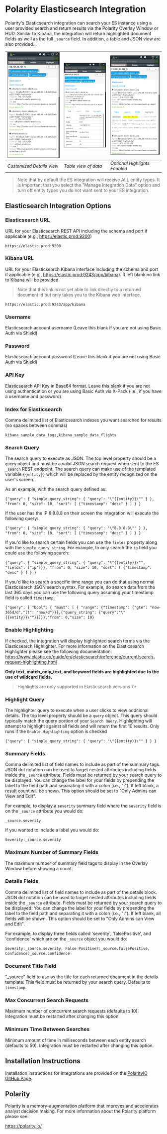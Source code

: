 # Polarity Elasticsearch Integration

Polarity's Elasticsearch integration can search your ES instance using a user provided search and return results via the Polarity Overlay Window or HUD.  Similar to Kibana, the integration will return highlighted document fields as well as the full `_source` field.  In addition, a table and JSON view are also provided. .

| ![](assets/details.png) |![](assets/table.png)|![](assets/highlights.png)|
|---|---|---|
|*Customized Details View* |*Table view of data*| *Optional Highlights Enabled*|

> Note that by default the ES integration will receive ALL entity types.  It is important that you select the "Manage Integration Data" option and turn off entity types you do not want sent to your ES integration.

## Elasticsearch Integration Options

### Elasticsearch URL


URL for your Elasticsearch REST API including the schema and port if applicable (e.g., https://elastic.prod:9200)

```
https://elastic.prod:9200
```

### Kibana URL

URL for your Elasticsearch Kibana interface including the schema and port if applicable (e.g., https://elastic.prod:9243/app/kibana).  If left blank no link to Kibana will be provided.

> Note that this link is not yet able to link directly to a returned document id but only takes you to the Kibana web interface.

```
https://elastic.prod:9243/app/kibana
```

### Username

Elasticsearch account username (Leave this blank if you are not using Basic Auth via Shield)

### Password

Elasticsearch account password (Leave this blank if you are not using Basic Auth via Shield)

### API Key

Elasticsearch API Key in Base64 format. Leave this blank if you are not using authentication or you are using Basic Auth via X-Pack (i.e., if you have a username and password).

### Index for Elasticsearch

Comma delimited list of Elasticsearch indexes you want searched for results (no spaces between commas)

```
kibana_sample_data_logs,kibana_sample_data_flights
```

### Search Query

The search query to execute as JSON. The top level property should be a `query` object and must be a valid JSON search request when sent to the ES `_search` REST endpoint.  The search query can make use of the templated variable `{{entity}}` which will be replaced by the entity recognized on the user's screen.

As an example, with the search query defined as:

```
{"query": { "simple_query_string": { "query": "\"{{entity}}\"" } }, "from": 0, "size": 10, "sort": [ {"timestamp": "desc" } ] } }
```

If the user has the IP 8.8.8.8 on their screen the integration will execute the following query:

```
{"query": { "simple_query_string": { "query": "\"8.8.8.8\"" } }, "from": 0, "size": 10, "sort": [ {"timestamp": "desc" } ] } }
```

If you'd like to search certain fields you can use the `fields` property along with the `simple_query_string`.  For example, to only search the `ip` field you could use the following search:

```
{"query": { "simple_query_string": { "query": "\"{{entity}}\"", "fields": ["ip"]}}, "from": 0, "size": 10, "sort": [ {"timestamp": "desc" } ] } }
```

If you'd like to search a specific time range you can do that using normal Elasticsearch JSON search syntax.  For example, do search data from the last 365 days you can use the following query assuming your timestamp field is called `timestamp`.  

```
{"query": { "bool": { "must": [ { "range": {"timestamp": {"gte": "now-365d/d","lt": "now/d"}}},{"query_string": {"query":"\"{{entity}}\""}}]}},"from": 0,"size": 10}
```

### Enable Highlighting

If checked, the integration will display highlighted search terms via the Elasticsearch Highlighter.  For more information on the Elasticsearch Highlighter please see the following documentation: https://www.elastic.co/guide/en/elasticsearch/reference/current/search-request-highlighting.html

**Only text, match_only_text, and keyword fields are highlighted due to the use of wildcard fields.**

> Highlights are only supported in Elasticsearch versions 7+

### Highlight Query

The highlighter query to execute when a user clicks to view additional details. The top level property should be a `query` object. This query should typically match the query portion of your `Search Query`. Highlighting will attempt to highlight against all fields and will return the first 10 results. Only runs if the `Enable Highlighting` option is checked

```
{"query": { "simple_query_string": { "query": "\"{{entity}}\"" } } }
```

### Summary Fields

Comma delimited list of field names to include as part of the summary tags. JSON dot notation can be used to target nested attributes including fields inside the `_source` attribute. Fields must be returned by your search query to be displayed. You can change the label for your fields by prepending the label to the field path and separating it with a colon (i.e., "<label>:<json path>"). If left blank, a result count will be shown. This option should be set to "Only Admins can View and Edit".

For example, to display a `severity` summary field where the  `severity` field is on the `_source` attribute you would do:

```
_source.severity 
```

If you wanted to include a label you would do:

```
Severity:_source.severity
```

### Maximum Number of Summary Fields

The maximum number of summary field tags to display in the Overlay Window before showing a count.

### Details Fields

Comma delimited list of field names to include as part of the details block. JSON dot notation can be used to target nested attributes including fields inside the `_source` attribute. Fields must be returned by your search query to be displayed. You can change the label for your fields by prepending the label to the field path and separating it with a colon (i.e., "<label>:<json path>"). If left blank, all fields will be shown. This option should be set to "Only Admins can View and Edit".

For example, to display three fields called 'severity', 'falsePositive', and 'confidence' which are on the `_source` object you would do:

```
Severity:_source.severity, False Positive?:_source.falsePositive, Confidence:_source.confidence 
```

### Document Title Field

"_source" field to use as the title for each returned document in the details template. This field must be returned by your search query.  Defaults to `timestamp`.

### Max Concurrent Search Requests

Maximum number of concurrent search requests (defaults to 10). Integration must be restarted after changing this option.

### Minimum Time Between Searches

Minimum amount of time in milliseconds between each entity search (defaults to 50). Integration must be restarted after changing this option.

## Installation Instructions

Installation instructions for integrations are provided on the [PolarityIO GitHub Page](https://polarityio.github.io/).

## Polarity

Polarity is a memory-augmentation platform that improves and accelerates analyst decision making.  For more information about the Polarity platform please see:

https://polarity.io/
